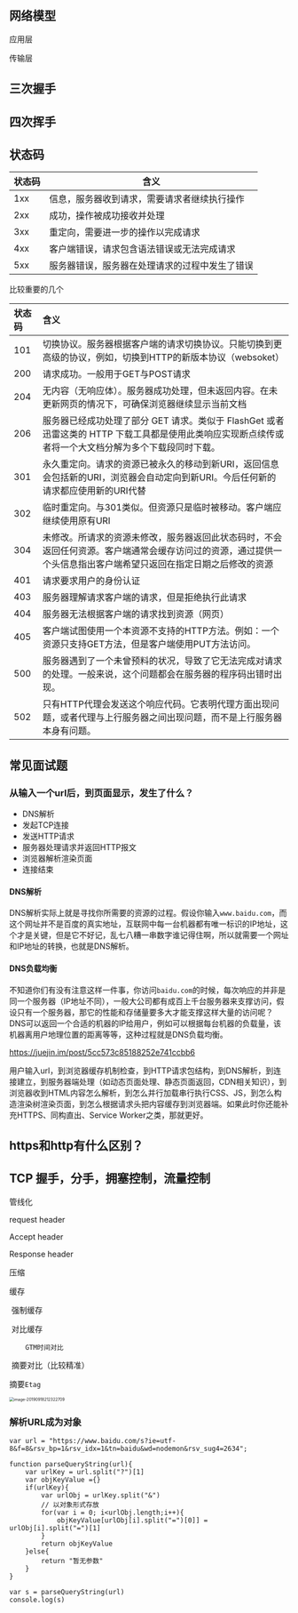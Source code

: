 

## 网络模型

应用层 

传输层

## 三次握手

## 四次挥手



## 状态码


| 状态码 | 含义                                           |
| :----- | ---------------------------------------------- |
| 1xx    | 信息，服务器收到请求，需要请求者继续执行操作   |
| 2xx    | 成功，操作被成功接收并处理                     |
| 3xx    | 重定向，需要进一步的操作以完成请求             |
| 4xx    | 客户端错误，请求包含语法错误或无法完成请求     |
| 5xx    | 服务器错误，服务器在处理请求的过程中发生了错误 |
比较重要的几个



| 状态码 | 含义 |
| :------ | :----------------------------------------------------------- |
| 101    | 切换协议。服务器根据客户端的请求切换协议。只能切换到更高级的协议，例如，切换到HTTP的新版本协议（websoket） |
| 200    | 请求成功。一般用于GET与POST请求                              |
| 204    | 无内容（无响应体）。服务器成功处理，但未返回内容。在未更新网页的情况下，可确保浏览器继续显示当前文档 |
| 206 | 服务器已经成功处理了部分 GET 请求。类似于 FlashGet 或者迅雷这类的 HTTP 下载工具都是使用此类响应实现断点续传或者将一个大文档分解为多个下载段同时下载。 |
| 301 | 永久重定向。请求的资源已被永久的移动到新URI，返回信息会包括新的URI，浏览器会自动定向到新URI。今后任何新的请求都应使用新的URI代替 |
| 302 | 临时重定向。与301类似。但资源只是临时被移动。客户端应继续使用原有URI |
| 304 | 未修改。所请求的资源未修改，服务器返回此状态码时，不会返回任何资源。客户端通常会缓存访问过的资源，通过提供一个头信息指出客户端希望只返回在指定日期之后修改的资源 |
| 401 | 请求要求用户的身份认证 |
| 403 | 服务器理解请求客户端的请求，但是拒绝执行此请求 |
| 404 | 服务器无法根据客户端的请求找到资源（网页） |
| 405 | 客户端试图使用一个本资源不支持的HTTP方法。例如：一个资源只支持GET方法，但是客户端使用PUT方法访问。 |
| 500 | 服务器遇到了一个未曾预料的状况，导致了它无法完成对请求的处理。一般来说，这个问题都会在服务器的程序码出错时出现。 |
| 502 | 只有HTTP代理会发送这个响应代码。它表明代理方面出现问题，或者代理与上行服务器之间出现问题，而不是上行服务器本身有问题。 |




## 常见面试题

### 从输入一个url后，到页面显示，发生了什么？

- DNS解析
- 发起TCP连接
- 发送HTTP请求
- 服务器处理请求并返回HTTP报文
- 浏览器解析渲染页面
- 连接结束



#### DNS解析

DNS解析实际上就是寻找你所需要的资源的过程。假设你输入`www.baidu.com`，而这个网址并不是百度的真实地址，互联网中每一台机器都有唯一标识的IP地址，这个才是关键，但是它不好记，乱七八糟一串数字谁记得住啊，所以就需要一个网址和IP地址的转换，也就是DNS解析。

#### DNS负载均衡

不知道你们有没有注意这样一件事，你访问`baidu.com`的时候，每次响应的并非是同一个服务器（IP地址不同），一般大公司都有成百上千台服务器来支撑访问，假设只有一个服务器，那它的性能和存储量要多大才能支撑这样大量的访问呢？DNS可以返回一个合适的机器的IP给用户，例如可以根据每台机器的负载量，该机器离用户地理位置的距离等等，这种过程就是DNS负载均衡。

https://juejin.im/post/5cc573c85188252e741ccbb6



用户输入url，到浏览器缓存机制检查，到HTTP请求包结构，到DNS解析，到连接建立，到服务器端处理（如动态页面处理、静态页面返回，CDN相关知识），到浏览器收到HTML内容怎么解析，到怎么并行加载串行执行CSS、JS，到怎么构造渲染树渲染页面，到怎么根据请求头把内容缓存到浏览器端。如果此时你还能补充HTTPS、同构直出、Service Worker之类，那就更好。





## https和http有什么区别？



## TCP 握手，分手，拥塞控制，流量控制


管线化







request header 

Accept header





Response header



压缩

缓存

​	强制缓存

​	对比缓存

 		GTM时间对比

​		 摘要对比（比较精准）



摘要`Etag`



<img src="https://tva1.sinaimg.cn/large/006y8mN6ly1g73zlo6nndj30t81864fb.jpg" alt="image-20190918212322709" style="zoom:50%;" />



### 解析URL成为对象

```
var url = "https://www.baidu.com/s?ie=utf-8&f=8&rsv_bp=1&rsv_idx=1&tn=baidu&wd=nodemon&rsv_sug4=2634";

function parseQueryString(url){
    var urlKey = url.split("?")[1]
    var objKeyValue ={}
    if(urlKey){
        var urlObj = urlKey.split("&")
        // 以对象形式存放
        for(var i = 0; i<urlObj.length;i++){
            objKeyValue[urlObj[i].split("=")[0]] = urlObj[i].split("=")[1]
        }
        return objKeyValue
    }else{
        return "暂无参数"
    }
}

var s = parseQueryString(url)
console.log(s)
```